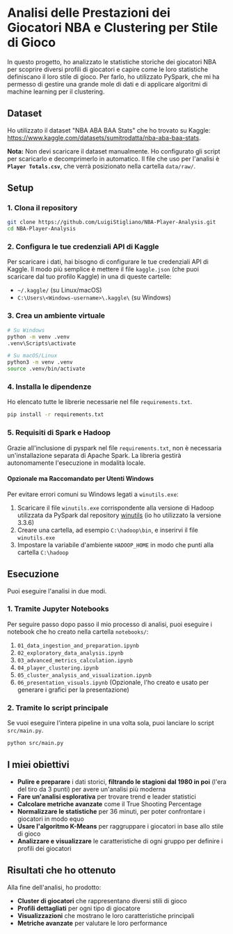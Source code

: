 # Analisi delle Prestazioni dei Giocatori NBA e Clustering per Stile di Gioco

In questo progetto, ho analizzato le statistiche storiche dei giocatori NBA per scoprire diversi profili di giocatori e capire come le loro statistiche definiscano il loro stile di gioco. Per farlo, ho utilizzato PySpark, che mi ha permesso di gestire una grande mole di dati e di applicare algoritmi di machine learning per il clustering.

## Dataset

Ho utilizzato il dataset "NBA ABA BAA Stats" che ho trovato su Kaggle: https://www.kaggle.com/datasets/sumitrodatta/nba-aba-baa-stats.

**Nota:** Non devi scaricare il dataset manualmente. Ho configurato gli script per scaricarlo e decomprimerlo in automatico. Il file che uso per l'analisi è **`Player Totals.csv`**, che verrà posizionato nella cartella `data/raw/`.

## Setup

### 1. Clona il repository

```bash
git clone https://github.com/LuigiStigliano/NBA-Player-Analysis.git
cd NBA-Player-Analysis
```

### 2. Configura le tue credenziali API di Kaggle

Per scaricare i dati, hai bisogno di configurare le tue credenziali API di Kaggle. Il modo più semplice è mettere il file `kaggle.json` (che puoi scaricare dal tuo profilo Kaggle) in una di queste cartelle:

- `~/.kaggle/` (su Linux/macOS)
- `C:\Users\<Windows-username>\.kaggle\` (su Windows)

### 3. Crea un ambiente virtuale

```bash
# Su Windows
python -m venv .venv
.venv\Scripts\activate

# Su macOS/Linux
python3 -m venv .venv
source .venv/bin/activate
```

### 4. Installa le dipendenze

Ho elencato tutte le librerie necessarie nel file `requirements.txt`.

```bash
pip install -r requirements.txt
```

### 5. Requisiti di Spark e Hadoop

Grazie all'inclusione di pyspark nel file `requirements.txt`, non è necessaria un'installazione separata di Apache Spark. La libreria gestirà autonomamente l'esecuzione in modalità locale.

#### Opzionale ma Raccomandato per Utenti Windows

Per evitare errori comuni su Windows legati a `winutils.exe`:

1. Scaricare il file `winutils.exe` corrispondente alla versione di Hadoop utilizzata da PySpark dal repository [winutils](https://github.com/cdarlint/winutils) (io ho utilizzato la versione 3.3.6)
2. Creare una cartella, ad esempio `C:\hadoop\bin`, e inserirvi il file `winutils.exe`
3. Impostare la variabile d'ambiente `HADOOP_HOME` in modo che punti alla cartella `C:\hadoop`

## Esecuzione

Puoi eseguire l'analisi in due modi.

### 1. Tramite Jupyter Notebooks

Per seguire passo dopo passo il mio processo di analisi, puoi eseguire i notebook che ho creato nella cartella `notebooks/`:

1. `01_data_ingestion_and_preparation.ipynb`
2. `02_exploratory_data_analysis.ipynb`
3. `03_advanced_metrics_calculation.ipynb`
4. `04_player_clustering.ipynb`
5. `05_cluster_analysis_and_visualization.ipynb`
6. `06_presentation_visuals.ipynb` (Opzionale, l'ho creato e usato per generare i grafici per la presentazione)

### 2. Tramite lo script principale

Se vuoi eseguire l'intera pipeline in una volta sola, puoi lanciare lo script `src/main.py`.

```bash
python src/main.py
```

## I miei obiettivi

- **Pulire e preparare** i dati storici, **filtrando le stagioni dal 1980 in poi** (l'era del tiro da 3 punti) per avere un'analisi più moderna
- **Fare un'analisi esplorativa** per trovare trend e leader statistici
- **Calcolare metriche avanzate** come il True Shooting Percentage
- **Normalizzare le statistiche** per 36 minuti, per poter confrontare i giocatori in modo equo
- **Usare l'algoritmo K-Means** per raggruppare i giocatori in base allo stile di gioco
- **Analizzare e visualizzare** le caratteristiche di ogni gruppo per definire i profili dei giocatori

## Risultati che ho ottenuto

Alla fine dell'analisi, ho prodotto:

- **Cluster di giocatori** che rappresentano diversi stili di gioco
- **Profili dettagliati** per ogni tipo di giocatore
- **Visualizzazioni** che mostrano le loro caratteristiche principali
- **Metriche avanzate** per valutare le loro performance